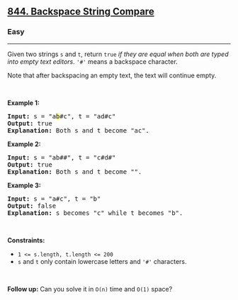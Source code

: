 <h2><a href="https://leetcode.com/problems/backspace-string-compare/">844. Backspace String Compare</a></h2><h3>Easy</h3><hr><div style="user-select: auto;"><p style="user-select: auto;">Given two strings <code style="user-select: auto;">s</code> and <code style="user-select: auto;">t</code>, return <code style="user-select: auto;">true</code> <em style="user-select: auto;">if they are equal when both are typed into empty text editors</em>. <code style="user-select: auto;">'#'</code> means a backspace character.</p>

<p style="user-select: auto;">Note that after backspacing an empty text, the text will continue empty.</p>

<p style="user-select: auto;">&nbsp;</p>
<p style="user-select: auto;"><strong style="user-select: auto;">Example 1:</strong></p>

<pre style="user-select: auto;"><strong style="user-select: auto;">Input:</strong> s = "a<lighter data-id="lgt07327158968386915" data-bundle-id="0" data-slot-id="0" style="background-color: rgb(255, 255, 131); user-select: auto;">b</lighter>#c", t = "ad#c"
<strong style="user-select: auto;">Output:</strong> true
<strong style="user-select: auto;">Explanation:</strong> Both s and t become "ac".
</pre>

<p style="user-select: auto;"><strong style="user-select: auto;">Example 2:</strong></p>

<pre style="user-select: auto;"><strong style="user-select: auto;">Input:</strong> s = "ab##", t = "c#d#"
<strong style="user-select: auto;">Output:</strong> true
<strong style="user-select: auto;">Explanation:</strong> Both s and t become "".
</pre>

<p style="user-select: auto;"><strong style="user-select: auto;">Example 3:</strong></p>

<pre style="user-select: auto;"><strong style="user-select: auto;">Input:</strong> s = "a#c", t = "b"
<strong style="user-select: auto;">Output:</strong> false
<strong style="user-select: auto;">Explanation:</strong> s becomes "c" while t becomes "b".
</pre>

<p style="user-select: auto;">&nbsp;</p>
<p style="user-select: auto;"><strong style="user-select: auto;">Constraints:</strong></p>

<ul style="user-select: auto;">
	<li style="user-select: auto;"><code style="user-select: auto;"><span style="user-select: auto;">1 &lt;= s.length, t.length &lt;= 200</span></code></li>
	<li style="user-select: auto;"><span style="user-select: auto;"><code style="user-select: auto;">s</code> and <code style="user-select: auto;">t</code> only contain lowercase letters and <code style="user-select: auto;">'#'</code> characters.</span></li>
</ul>

<p style="user-select: auto;">&nbsp;</p>
<p style="user-select: auto;"><strong style="user-select: auto;">Follow up:</strong> Can you solve it in <code style="user-select: auto;">O(n)</code> time and <code style="user-select: auto;">O(1)</code> space?</p>
</div>